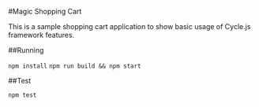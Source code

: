 #Magic Shopping Cart

This is a sample shopping cart application to show basic usage of Cycle.js framework features.


##Running

`npm install`
`npm run build && npm start`

##Test

`npm test`
